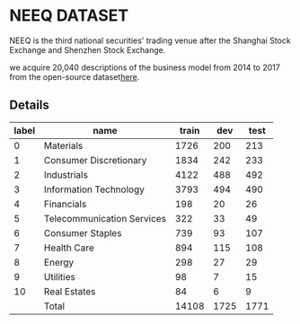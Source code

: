 # NEEQ DATASET

NEEQ is the third national securities' trading venue after the Shanghai Stock Exchange and Shenzhen Stock Exchange.

we acquire 20,040 descriptions of the business model from 2014 to 2017 from the open-source dataset[here](http://github.com/SenticNet/neeq-annual-reports/ ).

## Details

| label | name                       | train | dev  | test |
| ----- | -------------------------- | ----- | ---- | ---- |
| 0     | Materials                  | 1726  | 200  | 213  |
| 1     | Consumer Discretionary     | 1834  | 242  | 233  |
| 2     | Industrials                | 4122  | 488  | 492  |
| 3     | Information Technology     | 3793  | 494  | 490  |
| 4     | Financials                 | 198   | 20   | 26   |
| 5     | Telecommunication Services | 322   | 33   | 49   |
| 6     | Consumer Staples           | 739   | 93   | 107  |
| 7     | Health Care                | 894   | 115  | 108  |
| 8     | Energy                     | 298   | 27   | 29   |
| 9     | Utilities                  | 98    | 7    | 15   |
| 10    | Real Estates               | 84    | 6    | 9    |
|       | Total                      | 14108 | 1725 | 1771 |

